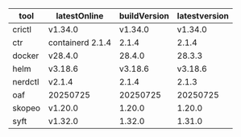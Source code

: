 | tool | latestOnline | buildVersion | latestversion |
|------|--------------|--------------|---------------|
| crictl | v1.34.0 | v1.34.0 | v1.34.0 |
| ctr | containerd 2.1.4 | 2.1.4 | 2.1.4 |
| docker | v28.4.0 | 28.4.0 | 28.3.3 |
| helm | v3.18.6 | v3.18.6 | v3.18.6 |
| nerdctl | v2.1.4 | 2.1.4 | 2.1.3 |
| oaf | 20250725 | 20250725 | 20250725 |
| skopeo | v1.20.0 | 1.20.0 | 1.20.0 |
| syft | v1.32.0 | 1.32.0 | 1.31.0 |

